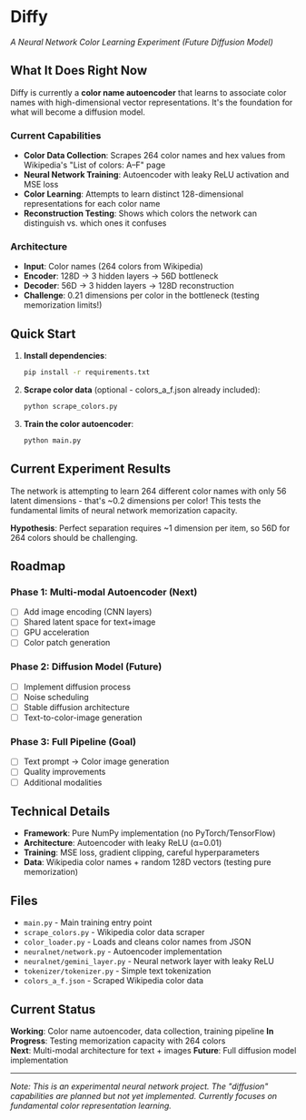 # Diffy

_A Neural Network Color Learning Experiment (Future Diffusion Model)_

## What It Does Right Now

Diffy is currently a **color name autoencoder** that learns to associate color names with high-dimensional vector representations. It's the foundation for what will become a diffusion model.

### Current Capabilities

- **Color Data Collection**: Scrapes 264 color names and hex values from Wikipedia's "List of colors: A–F" page
- **Neural Network Training**: Autoencoder with leaky ReLU activation and MSE loss
- **Color Learning**: Attempts to learn distinct 128-dimensional representations for each color name
- **Reconstruction Testing**: Shows which colors the network can distinguish vs. which ones it confuses

### Architecture

- **Input**: Color names (264 colors from Wikipedia)
- **Encoder**: 128D → 3 hidden layers → 56D bottleneck
- **Decoder**: 56D → 3 hidden layers → 128D reconstruction
- **Challenge**: 0.21 dimensions per color in the bottleneck (testing memorization limits!)

## Quick Start

1. **Install dependencies**:

   ```bash
   pip install -r requirements.txt
   ```

2. **Scrape color data** (optional - colors_a_f.json already included):

   ```bash
   python scrape_colors.py
   ```

3. **Train the color autoencoder**:
   ```bash
   python main.py
   ```

## Current Experiment Results

The network is attempting to learn 264 different color names with only 56 latent dimensions - that's ~0.2 dimensions per color! This tests the fundamental limits of neural network memorization capacity.

**Hypothesis**: Perfect separation requires ~1 dimension per item, so 56D for 264 colors should be challenging.

## Roadmap

### Phase 1: Multi-modal Autoencoder (Next)

- [ ] Add image encoding (CNN layers)
- [ ] Shared latent space for text+image
- [ ] GPU acceleration
- [ ] Color patch generation

### Phase 2: Diffusion Model (Future)

- [ ] Implement diffusion process
- [ ] Noise scheduling
- [ ] Stable diffusion architecture
- [ ] Text-to-color-image generation

### Phase 3: Full Pipeline (Goal)

- [ ] Text prompt → Color image generation
- [ ] Quality improvements
- [ ] Additional modalities

## Technical Details

- **Framework**: Pure NumPy implementation (no PyTorch/TensorFlow)
- **Architecture**: Autoencoder with leaky ReLU (α=0.01)
- **Training**: MSE loss, gradient clipping, careful hyperparameters
- **Data**: Wikipedia color names + random 128D vectors (testing pure memorization)

## Files

- `main.py` - Main training entry point
- `scrape_colors.py` - Wikipedia color data scraper
- `color_loader.py` - Loads and cleans color names from JSON
- `neuralnet/network.py` - Autoencoder implementation
- `neuralnet/gemini_layer.py` - Neural network layer with leaky ReLU
- `tokenizer/tokenizer.py` - Simple text tokenization
- `colors_a_f.json` - Scraped Wikipedia color data

## Current Status

**Working**: Color name autoencoder, data collection, training pipeline
**In Progress**: Testing memorization capacity with 264 colors  
**Next**: Multi-modal architecture for text + images
**Future**: Full diffusion model implementation

---

_Note: This is an experimental neural network project. The "diffusion" capabilities are planned but not yet implemented. Currently focuses on fundamental color representation learning._
